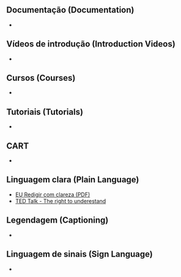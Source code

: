 
## Documentação (Documentation)
* 

## Vídeos de introdução (Introduction Videos)
* 

## Cursos (Courses)
*

## Tutoriais (Tutorials)
*

## CART
*

## Linguagem clara (Plain Language)
* [EU Redigir com clareza (PDF)](https://github.com/accessibility/multilingual/blob/master/HowToWriteClearly/HC0215257PTN.pt.pdf)
* [TED Talk - The right to underestand](https://wordstodeeds.com/2012/08/13/plain-language-in-portugal/)

## Legendagem (Captioning)
*

## Linguagem de sinais (Sign Language)
*
